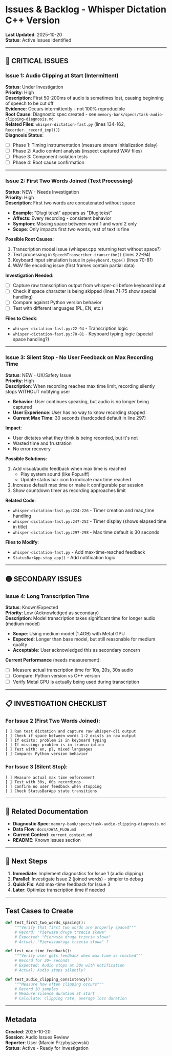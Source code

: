 # Issues & Backlog - Whisper Dictation C++ Version

**Last Updated**: 2025-10-20  
**Status**: Active Issues Identified  

---

## 🔴 CRITICAL ISSUES

### Issue 1: Audio Clipping at Start (Intermittent)
**Status**: Under Investigation  
**Priority**: High  
**Description**: First 50-200ms of audio is sometimes lost, causing beginning of speech to be cut off  
**Evidence**: Occurs intermittently - not 100% reproducible  
**Root Cause**: Diagnostic spec created - see `memory-bank/specs/task-audio-clipping-diagnosis.md`  
**Related Files**: `whisper-dictation-fast.py` (lines 134-162, `Recorder._record_impl()`)  
**Diagnosis Status**: 
- [ ] Phase 1: Timing instrumentation (measure stream initialization delay)
- [ ] Phase 2: Audio content analysis (inspect captured WAV files)
- [ ] Phase 3: Component isolation tests
- [ ] Phase 4: Root cause confirmation

---

### Issue 2: First Two Words Joined (Text Processing)
**Status**: NEW - Needs Investigation  
**Priority**: High  
**Description**: First two words are concatenated without space  
- **Example**: "Długi tekst" appears as "Długitekst"
- **Affects**: Every recording - consistent behavior
- **Symptom**: Missing space between word 1 and word 2 only
- **Scope**: Only impacts first two words, rest of text is fine

**Possible Root Causes**:
1. Transcription model issue (whisper.cpp returning text without space?)
2. Text processing in `SpeechTranscriber.transcribe()` (lines 22-94)
3. Keyboard input simulation issue in `pykeyboard.type()` (lines 70-81)
4. WAV file encoding issue (first frames contain partial data)

**Investigation Needed**:
- [ ] Capture raw transcription output from whisper-cli before keyboard input
- [ ] Check if space character is being skipped (lines 71-75 show special handling)
- [ ] Compare against Python version behavior
- [ ] Test with different languages (PL, EN, etc.)

**Files to Check**:
- `whisper-dictation-fast.py:22-94` - Transcription logic
- `whisper-dictation-fast.py:70-81` - Keyboard typing logic (special space handling?)

---

### Issue 3: Silent Stop - No User Feedback on Max Recording Time
**Status**: NEW - UX/Safety Issue  
**Priority**: High  
**Description**: When recording reaches max time limit, recording silently stops WITHOUT notifying user
- **Behavior**: User continues speaking, but audio is no longer being captured
- **User Experience**: User has no way to know recording stopped
- **Current Max Time**: 30 seconds (hardcoded default in line 297)

**Impact**:
- User dictates what they think is being recorded, but it's not
- Wasted time and frustration
- No error recovery

**Possible Solutions**:
1. Add visual/audio feedback when max time is reached
   - Play system sound (like Pop.aiff)
   - Update status bar icon to indicate max time reached
2. Increase default max time or make it configurable per session
3. Show countdown timer as recording approaches limit

**Related Code**:
- `whisper-dictation-fast.py:224-226` - Timer creation and max_time handling
- `whisper-dictation-fast.py:247-252` - Timer display (shows elapsed time in title)
- `whisper-dictation-fast.py:297-298` - Max time default is 30 seconds

**Files to Modify**:
- `whisper-dictation-fast.py` - Add max-time-reached feedback
- `StatusBarApp.stop_app()` - Add notification logic

---

## 🟡 SECONDARY ISSUES

### Issue 4: Long Transcription Time
**Status**: Known/Expected  
**Priority**: Low (Acknowledged as secondary)  
**Description**: Model transcription takes significant time for longer audio (medium model)
- **Scope**: Using medium model (1.4GB) with Metal GPU
- **Expected**: Longer than base model, but still reasonable for medium quality
- **Acceptable**: User acknowledged this as secondary concern

**Current Performance** (needs measurement):
- [ ] Measure actual transcription time for 10s, 20s, 30s audio
- [ ] Compare: Python version vs C++ version
- [ ] Verify Metal GPU is actually being used during transcription

---

## 📋 INVESTIGATION CHECKLIST

### For Issue 2 (First Two Words Joined):
```
[ ] Run test dictation and capture raw whisper-cli output
[ ] Check if space between words 1-2 exists in raw output
[ ] If exists: problem is in keyboard typing
[ ] If missing: problem is in transcription
[ ] Test with: en, pl, mixed languages
[ ] Compare: Python version behavior
```

### For Issue 3 (Silent Stop):
```
[ ] Measure actual max time enforcement
[ ] Test with 30s, 60s recordings
[ ] Confirm no user feedback when stopping
[ ] Check StatusBarApp state transitions
```

---

## 📁 Related Documentation

- **Diagnostic Spec**: `memory-bank/specs/task-audio-clipping-diagnosis.md`
- **Data Flow**: `docs/DATA_FLOW.md`
- **Current Context**: `current_context.md`
- **README**: Known issues section

---

## 🔧 Next Steps

1. **Immediate**: Implement diagnostics for Issue 1 (audio clipping)
2. **Parallel**: Investigate Issue 2 (joined words) - simpler to debug
3. **Quick Fix**: Add max-time feedback for Issue 3
4. **Later**: Optimize transcription time if needed

---

## Test Cases to Create

```python
def test_first_two_words_spacing():
    """Verify that first two words are properly spaced"""
    # Record: "Pierwsza druga trzecia słowa"
    # Expected: "Pierwsza druga trzecia słowa"
    # Actual: "Pierwszadruga trzecia słowa" ?

def test_max_time_feedback():
    """Verify user gets feedback when max time is reached"""
    # Record for 30+ seconds
    # Expected: Audio stops at 30s with notification
    # Actual: Audio stops silently?

def test_audio_clipping_consistency():
    """Measure how often clipping occurs"""
    # Record 10 samples
    # Measure silence duration at start
    # Calculate: clipping rate, average loss duration
```

---

## Metadata

**Created**: 2025-10-20  
**Session**: Audio Issues Review  
**Reporter**: User (Marcin Przybyszewski)  
**Status**: Active - Ready for Investigation
